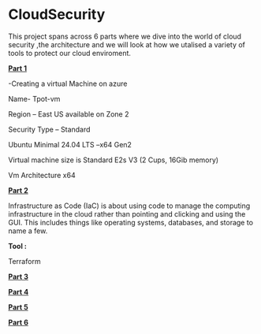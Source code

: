 # CloudSecurity
This project spans across 6 parts where we dive into the world of cloud security ,the architecture and we will look at how we utalised a variety of tools to protect our cloud enviroment.

<ins>**Part 1** </ins>

-Creating a virtual Machine on azure 

Name- Tpot-vm  

Region – East US available on Zone 2  

Security Type – Standard 

Ubuntu Minimal 24.04 LTS –x64 Gen2 

Virtual machine size is Standard E2s V3 (2 Cups, 16Gib memory) 

Vm Architecture x64 

<ins>**Part 2** </ins>

Infrastructure as Code (IaC) is about using code to manage the computing infrastructure in the cloud rather than pointing and clicking and using the GUI. This includes things like operating systems, databases, and storage to name a few.

**Tool :**

Terraform

<ins>**Part 3** </ins>

<ins>**Part 4** </ins>

<ins>**Part 5** </ins>

<ins>**Part 6** </ins>




